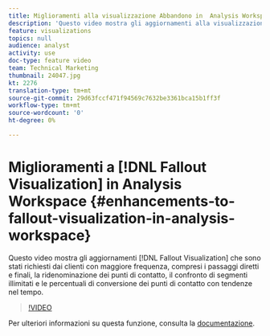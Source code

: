 ```yaml
---
title: Miglioramenti alla visualizzazione Abbandono in  Analysis Workspace
description: 'Questo video mostra gli aggiornamenti alla visualizzazione Abbandono che sono stati molto richiesti dai clienti: passaggi diretti o finali, ridenominazione di punti di contatto, confronto di segmenti illimitati e percentuali di conversione di punti di contatto con tendenze nel tempo.'
feature: visualizations
topics: null
audience: analyst
activity: use
doc-type: feature video
team: Technical Marketing
thumbnail: 24047.jpg
kt: 2276
translation-type: tm+mt
source-git-commit: 29d63fccf471f94569c7632be3361bca15b1ff3f
workflow-type: tm+mt
source-wordcount: '0'
ht-degree: 0%

---
```



# Miglioramenti a [!DNL Fallout Visualization] in  Analysis Workspace {#enhancements-to-fallout-visualization-in-analysis-workspace}

Questo video mostra gli aggiornamenti [!DNL Fallout Visualization] che sono stati richiesti dai clienti con maggiore frequenza, compresi i passaggi diretti e finali, la ridenominazione dei punti di contatto, il confronto di segmenti illimitati e le percentuali di conversione dei punti di contatto con tendenze nel tempo.

>[!VIDEO](https://video.tv.adobe.com/v/24047/?quality=12)

Per ulteriori informazioni su questa funzione, consulta la [documentazione](https://marketing.adobe.com/resources/help/it_IT/analytics/analysis-workspace/fallout_flow.html).
